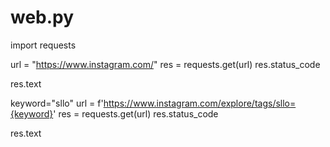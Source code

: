 # web.py

import requests

url = "https://www.instagram.com/"
res = requests.get(url)
res.status_code

res.text

keyword="sllo"
url = f'https://www.instagram.com/explore/tags/sllo={keyword}'
res = requests.get(url)
res.status_code

res.text
